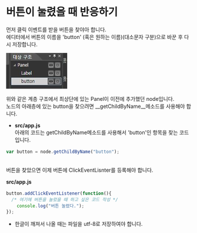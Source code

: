 버튼이 눌렸을 때 반응하기
====

먼저 클릭 이벤트를 받을 버튼을 찾야아 합니다.<br>
에디터에서 버튼의 이름을 'button' (혹은 원하는 이름)(대소문자 구분)으로 바꾼 후 다시 저장합니다.<br>

![tree](tree.jpg)

위와 같은 계층 구조에서 최상단에 있는 Panel이 이전에 추가했던 node입니다.<br>
노드의 아래층에 있는 button을 찾으려면 __getChildByName__메소드를 사용해야 합니다.

* __src/app.js__<br>
아래의 코드는 getChildByName메소드를 사용해서 'button'인 항목을 찾는 코드입니다.
```js
var button = node.getChildByName("button");
```
<br>
버튼을 찾았으면 이제 버튼에 ClickEventLisnter를 등록해야 합니다.<br>

__src/app.js__
```js
button.addClickEventListener(function(){
  /* 여기에 버튼을 눌렀을 때 하고 싶은 코드 작성 */
	console.log("버튼 눌렸다.");
});
```

* 한글이 깨져서 나올 때는 파일을 utf-8로 저장하여야 합니다.
